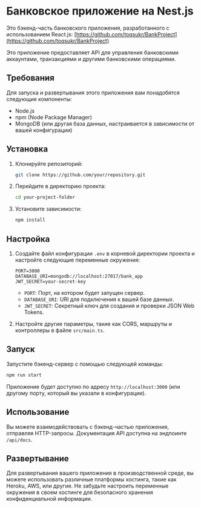 # Банковское приложение на Nest.js

Это бэкенд-часть банковского приложения, разработанного с использованием React.js:
[https://github.com/toqsukr/BankProject](https://github.com/toqsukr/BankProject)

Это приложение предоставляет API для управления банковскими аккаунтами, транзакциями и другими банковскими операциями.

## Требования

Для запуска и развертывания этого приложения вам понадобятся следующие компоненты:

- Node.js
- npm (Node Package Manager)
- MongoDB (или другая база данных, настраивается в зависимости от вашей конфигурации)

## Установка

1. Клонируйте репозиторий:

   ```bash
   git clone https://github.com/your/repository.git
   ```

2. Перейдите в директорию проекта:

   ```bash
   cd your-project-folder
   ```

3. Установите зависимости:

   ```bash
   npm install
   ```

## Настройка

1. Создайте файл конфигурации `.env` в корневой директории проекта и настройте следующие переменные окружения:

   ```env
   PORT=3000
   DATABASE_URI=mongodb://localhost:27017/bank_app
   JWT_SECRET=your-secret-key
   ```

   - `PORT`: Порт, на котором будет запущен сервер.
   - `DATABASE_URI`: URI для подключения к вашей базе данных.
   - `JWT_SECRET`: Секретный ключ для создания и проверки JSON Web Tokens.

2. Настройте другие параметры, такие как CORS, маршруты и контроллеры в файле `src/main.ts`.

## Запуск

Запустите бэкенд-сервер с помощью следующей команды:

```bash
npm run start
```

Приложение будет доступно по адресу `http://localhost:3000` (или другому порту, который вы указали в конфигурации).

## Использование

Вы можете взаимодействовать с бэкенд-частью приложения, отправляя HTTP-запросы. Документация API доступна на эндпоинте `/api/docs`.

## Развертывание

Для развертывания вашего приложения в производственной среде, вы можете использовать различные платформы хостинга, такие как Heroku, AWS, или другие. Не забудьте настроить переменные окружения в своем хостинге для безопасного хранения конфиденциальной информации.
